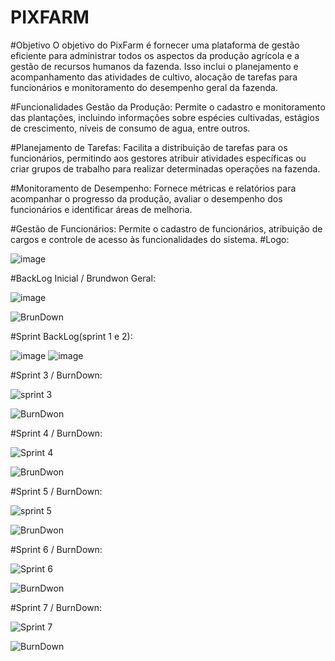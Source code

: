 # PIXFARM


#Objetivo
O objetivo do PixFarm é fornecer uma plataforma de gestão eficiente para administrar todos os aspectos da produção agrícola e a gestão de recursos humanos da fazenda. Isso inclui o planejamento e acompanhamento das atividades de cultivo, alocação de tarefas para funcionários e monitoramento do desempenho geral da fazenda.

#Funcionalidades
Gestão da Produção: 
Permite o cadastro e monitoramento das plantações, incluindo informações sobre espécies cultivadas, estágios de crescimento, níveis de consumo de agua, entre outros.

#Planejamento de Tarefas: 
Facilita a distribuição de tarefas para os funcionários, permitindo aos gestores atribuir atividades específicas ou criar grupos de trabalho para realizar determinadas operações na fazenda.

#Monitoramento de Desempenho: 
Fornece métricas e relatórios para acompanhar o progresso da produção, avaliar o desempenho dos funcionários e identificar áreas de melhoria.

#Gestão de Funcionários: 
Permite o cadastro de funcionários, atribuição de cargos e controle de acesso às funcionalidades do sistema.
#Logo: 

![image](https://github.com/BRUNUN0/PIM-3-SEMESTRE/assets/131329545/317b767b-b6b9-41ec-a06a-31741c9dcf53)

#BackLog Inicial / Brundwon Geral:

![image](https://github.com/BRUNUN0/PIM-3-SEMESTRE/assets/131329545/02dee92b-9652-479f-bd44-64180d8d2070)


![BrunDown](https://github.com/BRUNUN0/PIM-3-SEMESTRE/assets/131329545/a1f12a5d-029c-4553-919d-467fe3c6b9c2)


#Sprint BackLog(sprint 1 e 2):

![image](https://github.com/BRUNUN0/PIM-3-SEMESTRE/assets/131329545/a46d47e6-02b5-4156-8f62-0686d62755cf)
![image](https://github.com/BRUNUN0/PIM-3-SEMESTRE/assets/131329545/8abf6f4f-c373-439d-a67d-1965a9a1a20e)


#Sprint 3 / BurnDown:


![sprint 3](https://github.com/BRUNUN0/PIM-3-SEMESTRE/assets/131329545/402885ad-564b-41d5-8994-fa76e40983e4)

![BurnDwon](https://github.com/BRUNUN0/PIM-3-SEMESTRE/assets/131329545/cc5689a0-d3dc-4949-9e76-3543276cb828)


#Sprint 4 / BurnDown:


![Sprint 4](https://github.com/BRUNUN0/PIM-3-SEMESTRE/assets/131329545/b36d979c-6354-44b9-a386-75a6b1b1ed67)


![BrunDwon](https://github.com/BRUNUN0/PIM-3-SEMESTRE/assets/131329545/7790c2c0-a1d6-4b40-9c6c-65c229060c18)


#Sprint 5 / BurnDown:


![sprint 5](https://github.com/BRUNUN0/PIM-3-SEMESTRE/assets/131329545/0fabb12b-3d00-4714-b16e-438396dee118)


![BrunDwon](https://github.com/BRUNUN0/PIM-3-SEMESTRE/assets/131329545/7ecef916-d26f-4892-aaee-b5153d3dc860)

#Sprint 6 / BurnDown:


![Sprint 6](https://github.com/BRUNUN0/PIM-3-SEMESTRE/assets/131329545/3361ee8e-e9cd-4784-a82d-8285076e9f33)


![BurnDwon](https://github.com/BRUNUN0/PIM-3-SEMESTRE/assets/131329545/c4cc573d-9cfc-4146-8038-4a237566a936)


#Sprint 7 / BurnDown:


![Sprint 7](https://github.com/BRUNUN0/PIM-3-SEMESTRE/assets/131329545/e9f170c2-f0d9-4787-8774-39c63e9bc9f5)

![BurnDown](https://github.com/BRUNUN0/PIM-3-SEMESTRE/assets/131329545/5e1b0db7-88af-4de5-b500-63405a5caf2e)

